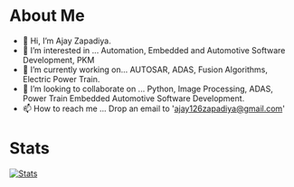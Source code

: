 # About Me
- 👋 Hi, I’m Ajay Zapadiya.
- 👀 I’m interested in ... Automation, Embedded and Automotive Software Development, PKM
- 🌱 I’m currently working on... AUTOSAR, ADAS, Fusion Algorithms, Electric Power Train.
- 💞️ I’m looking to collaborate on ... Python, Image Processing, ADAS, Power Train Embedded Automotive Software Development. 
- 📫 How to reach me ... 
        Drop an email to 'ajay126zapadiya@gmail.com'

<!---
ajay126z/ajay126z is a ✨ special ✨ repository because its `README.md` (this file) appears on your GitHub profile.
You can click the Preview link to take a look at your changes.
--->

# Stats

[![Stats](https://github-readme-stats.vercel.app/api?username=ajay126z&show_icons=true&theme=radical)](https://github.com/ajay126z/github-readme-stats)
